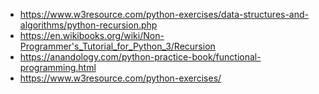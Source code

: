 * https://www.w3resource.com/python-exercises/data-structures-and-algorithms/python-recursion.php
* https://en.wikibooks.org/wiki/Non-Programmer's_Tutorial_for_Python_3/Recursion
* https://anandology.com/python-practice-book/functional-programming.html
* https://www.w3resource.com/python-exercises/
